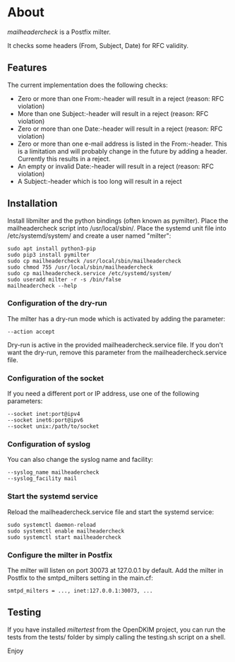 # About

*mailheadercheck* is a Postfix milter.

It checks some headers (From, Subject, Date) for RFC validity.

## Features

The current implementation does the following checks:

* Zero or more than one From:-header will result in a reject (reason: RFC violation)
* More than one Subject:-header will result in a reject (reason: RFC violation)
* Zero or more than one Date:-header will result in a reject (reason: RFC violation)
* Zero or more than one e-mail address is listed in the From:-header. This is a 
  limitation and will probably change in the future by adding a header.
  Currently this results in a reject.
* An empty or invalid Date:-header will result in a reject (reason: RFC violation)
* A Subject:-header which is too long will result in a reject

## Installation

Install libmilter and the python bindings (often known as pymilter). Place the
mailheadercheck script into /usr/local/sbin/. Place the systemd unit file into
/etc/systemd/system/ and create a user named "milter":

```
sudo apt install python3-pip
sudo pip3 install pymilter
sudo cp mailheadercheck /usr/local/sbin/mailheadercheck
sudo chmod 755 /usr/local/sbin/mailheadercheck
sudo cp mailheadercheck.service /etc/systemd/system/
sudo useradd milter -r -s /bin/false
mailheadercheck --help
```

### Configuration of the dry-run

The milter has a dry-run mode which is activated by adding the parameter:
```
--action accept
```
Dry-run is active in the provided mailheadercheck.service file. If you don't 
want the dry-run, remove this parameter from the mailheadercheck.service file.

### Configuration of the socket

If you need a different port or IP address, use one of the following parameters:

```
--socket inet:port@ipv4
--socket inet6:port@ipv6
--socket unix:/path/to/socket
```

### Configuration of syslog

You can also change the syslog name and facility:

```
--syslog_name mailheadercheck
--syslog_facility mail
```

### Start the systemd service

Reload the mailheadercheck.service file and start the systemd service:

```
sudo systemctl daemon-reload
sudo systemctl enable mailheadercheck
sudo systemctl start mailheadercheck
```

### Configure the milter in Postfix

The milter will listen on port 30073 at 127.0.0.1 by default. Add the milter in Postfix
to the smtpd_milters setting in the main.cf:

```
smtpd_milters = ..., inet:127.0.0.1:30073, ...
```

## Testing

If you have installed *miltertest* from the OpenDKIM project, you can run the
tests from the tests/ folder by simply calling the testing.sh script on a shell.

Enjoy
